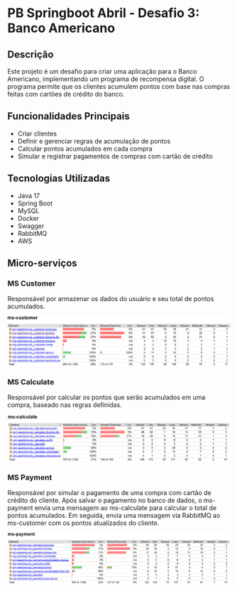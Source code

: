 # PB Springboot Abril - Desafio 3: Banco Americano

## Descrição
Este projeto é um desafio para criar uma aplicação para o Banco Americano, implementando um programa de recompensa digital. O programa permite que os clientes acumulem pontos com base nas compras feitas com cartões de crédito do banco.

## Funcionalidades Principais
- Criar clientes
- Definir e gerenciar regras de acumulação de pontos
- Calcular pontos acumulados em cada compra
- Simular e registrar pagamentos de compras com cartão de crédito

## Tecnologias Utilizadas
- Java 17
- Spring Boot
- MySQL
- Docker
- Swagger
- RabbitMQ
- AWS

## Micro-serviços
### MS Customer
Responsável por armazenar os dados do usuário e seu total de pontos acumulados.

![MS Customer](doc/imagens/mscustomer.png)

### MS Calculate
Responsável por calcular os pontos que serão acumulados em uma compra, baseado nas regras definidas.

![MS Calculate](doc/imagens/mscalculate.png)

### MS Payment
Responsável por simular o pagamento de uma compra com cartão de crédito do cliente. Após salvar o pagamento no banco de dados, o ms-payment envia uma mensagem ao ms-calculate para calcular o total de pontos acumulados. Em seguida, envia uma mensagem via RabbitMQ ao ms-customer com os pontos atualizados do cliente.

![MS Payment](doc/imagens/mspayment.png)
